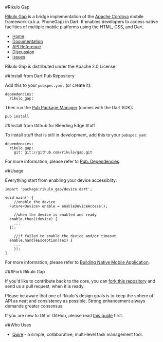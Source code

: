 #Rikulo Gap

[Rikulo Gap](http://rikulo.org) is a bridge implementation of the [Apache Cordova](http://incubator.apache.org/cordova/) mobile framework (a.k.a. PhoneGap) in Dart. It enables developers to access native facilities of multiple mobile platforms using the HTML, CSS, and Dart.
 
* [Home](http://rikulo.org)
* [Documentation](http://docs.rikulo.org/ui/latest/Rikulo_Gap/)
* [API Reference](http://api.rikulo.org/gap/latest)
* [Discussion](http://stackoverflow.com/questions/tagged/rikulo)
* [Issues](https://github.com/rikulo/gap/issues)

Rikulo Gap is distributed under the Apache 2.0 License.

##Install from Dart Pub Repository

Add this to your `pubspec.yaml` (or create it):

    dependencies:
      rikulo_gap:

Then run the [Pub Package Manager](http://pub.dartlang.org/doc) (comes with the Dart SDK):

    pub install

##Install from Github for Bleeding Edge Stuff

To install stuff that is still in development, add this to your `pubspec.yam`:

    dependencies:
      rikulo_gap:
        git: git://github.com/rikulo/gap.git

For more information, please refer to [Pub: Dependencies](http://pub.dartlang.org/doc/pubspec.html#dependencies).

##Usage

Everything start from enabling your device accessiblity:

    import 'package:rikulo_gap/device.dart';

    void main() {
        //enable the device
      Future<Device> enable = enableDeviceAccess(); 

        //when the device is enabled and ready
      enable.then((device) {
        ...
      });

        //if failed to enable the device and/or timeout
      enable.handleException((ex) {
        ...
        });
    }

For more information, please refer to [Building Native Mobile Application](http://docs.rikulo.org/ui/latest/Getting_Started/Building_Native_Mobile_Application.html).

###Fork Rikulo Gap

If you'd like to contribute back to the core, you can [fork this repository](https://help.github.com/articles/fork-a-repo) and send us a pull request, when it is ready.

Please be aware that one of Rikulo's design goals is to keep the sphere of API as neat and consistency as possible. Strong enhancement always demands greater consensus.

If you are new to Git or GitHub, please read [this guide](https://help.github.com/) first.

##Who Uses

* [Quire](https://quire.io) - a simple, collaborative, multi-level task management tool.
